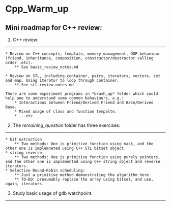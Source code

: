 # Cpp_Warm_up

Mini roadmap for C++ review: 
--------

1. C++ review: 
--------

    * Review on C++ concepts, template, memory management, OOP behaviour (friend, inheritance, composition, constructor/destructor calling order .etc).
        ** See basic_review_notes.md

    * Review on STL, including container, pairs, iterators, vectors, set and map. Using iterator to loop through container.  
        ** See stl_review_notes.md

    There are some experiment programs in *brush_up* folder which could help one to understand some common behaviours, e.g.: 
        * Interactions between Friend/Derived Friend and Base/Derived Base. 
        * Mixed usage of class and function tempalte.
        * ...etc

2. The *remaining_question* folder has three exercises: 
--------
    * bit extraction
        ** Two methods: One is primitive function using mask, and the other one is implemneted using C++ STL bitset object.
    * string reverse
        ** Two methods: One is primitive function using purely pointers, and the other one is implemented using C++ string object and reverse iterators.
    * Selective Round-Robin scheduling:
        ** Just a primitive method demonstrating the algorithm here.
        ** TO-DO: presumably replace the array using bitset, and use, again, iterators.

3. Study basic usage of gdb watchpoint.  
--------


